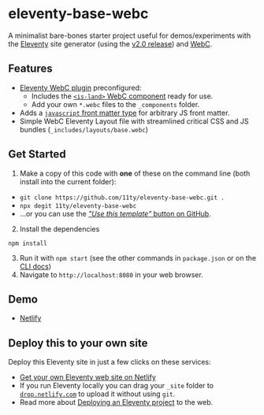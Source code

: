 # eleventy-base-webc

A minimalist bare-bones starter project useful for demos/experiments with the [Eleventy](https://www.11ty.dev/) site generator (using the [v2.0 release](https://www.11ty.dev/blog/eleventy-v2/)) and [WebC](https://www.11ty.dev/docs/languages/webc/).

## Features

* [Eleventy WebC plugin](https://www.11ty.dev/docs/languages/webc/) preconfigured:
	* Includes the [`<is-land>` WebC component](https://www.11ty.dev/docs/plugins/partial-hydration/) ready for use.
	* Add your own `*.webc` files to the `_components` folder.
* Adds a [`javascript` front matter type](https://www.11ty.dev/docs/data-frontmatter-customize/#example-use-javascript-in-your-front-matter) for arbitrary JS front matter.
* Simple WebC Eleventy Layout file with streamlined critical CSS and JS bundles (`_includes/layouts/base.webc`)

## Get Started

1. Make a copy of this code with **one** of these on the command line (both install into the current folder):

* `git clone https://github.com/11ty/eleventy-base-webc.git .`
* `npx degit 11ty/eleventy-base-webc`
* …or you can use the [_"Use this template"_ button on GitHub](https://github.com/11ty/eleventy-base-webc).

2. Install the dependencies

```
npm install
```

3. Run it with `npm start` (see the other commands in `package.json` or on the [CLI docs](https://www.11ty.dev/docs/usage/))
4. Navigate to `http://localhost:8080` in your web browser.

## Demo

- [Netlify](https://eleventy-base-webc.netlify.app/)

## Deploy this to your own site

Deploy this Eleventy site in just a few clicks on these services:

- [Get your own Eleventy web site on Netlify](https://app.netlify.com/start/deploy?repository=https://github.com/11ty/eleventy-base-webc)
- If you run Eleventy locally you can drag your `_site` folder to [`drop.netlify.com`](https://drop.netlify.com/) to upload it without using `git`.
- Read more about [Deploying an Eleventy project](https://www.11ty.dev/docs/deployment/) to the web.
